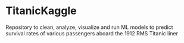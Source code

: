 # TitanicKaggle
Repository to clean, analyze, visualize and run ML models to predict survival rates of various passengers aboard the 1912 RMS Titanic liner
